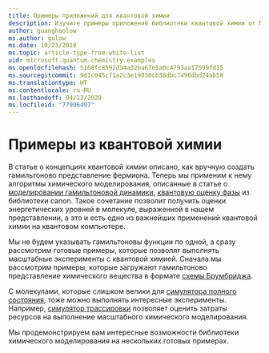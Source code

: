```yaml
---
title: Примеры приложений для квантовой химии
description: Изучите примеры приложений библиотеки квантовой химии от Майкрософт
author: guanghaolow
ms.author: gulow
ms.date: 10/23/2018
ms.topic: article-type-from-white-list
uid: microsoft.quantum.chemistry.examples
ms.openlocfilehash: 5168fc8592d34a32ba67e5a0c4793aa17599fd35
ms.sourcegitcommit: 9d1c045cf1a2c3e19030cb38dbc7496dbd24ab58
ms.translationtype: HT
ms.contentlocale: ru-RU
ms.lasthandoff: 04/13/2020
ms.locfileid: "77906497"
---
```

# <a name="quantum-chemistry-examples"></a>Примеры из квантовой химии

В статье о концепциях квантовой химии описано, как вручную создать гамильтоново представление фермиона. Теперь мы применим к нему алгоритмы химического моделирования, описанные в статье о [моделировании гамильтоновой динамики](xref:microsoft.quantum.libraries.standard.algorithms), [квантовую оценку фазы](xref:microsoft.quantum.libraries.characterization) из библиотеки canon. Такое сочетание позволит получить оценки энергетических уровней в молекуле, выраженной в нашем представлении, а это и есть одно из важнейших применений квантовой химии на квантовом компьютере. 

Мы не будем указывать гамильтоновы функции по одной, а сразу рассмотрим готовые примеры, которые позволят выполнять масштабные эксперименты с квантовой химией. Сначала мы рассмотрим примеры, которые загружают гамильтоново представление химического вещества в формате [схемы Брумбриджа](xref:microsoft.quantum.libraries.chemistry.schema.broombridge).

С молекулами, которые слишком велики для [симулятора полного состояния](xref:microsoft.quantum.machines.full-state-simulator), тоже можно выполнять интересные эксперименты. Например, [симулятор трассировки](xref:microsoft.quantum.machines.qc-trace-simulator.intro) позволяет оценить затраты ресурсов на выполнение масштабного химического моделирования.

Мы продемонстрируем вам интересные возможности библиотеки химического моделирования на нескольких готовых примерах.
